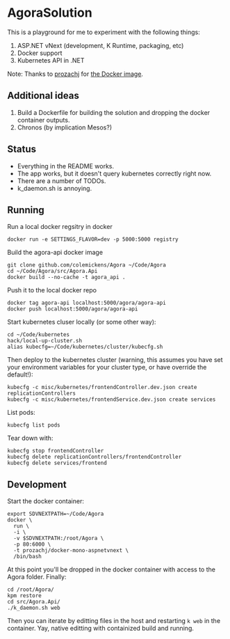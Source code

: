 # AgoraSolution

This is a playground for me to experiment with the following things:

1. ASP.NET vNext (development, K Runtime, packaging, etc)
2. Docker support
2. Kubernetes API in .NET

Note: Thanks to [prozachj](https://github.com/prozachj) for [the Docker image](https://github.com/ProZachJ/docker-mono-aspnetvnext).

## Additional ideas

1. Build a Dockerfile for building the solution and dropping the docker container outputs.
2. Chronos (by implication Mesos?)

## Status

- Everything in the README works.
- The app works, but it doesn't query kubernetes correctly right now.
- There are a number of TODOs.
- k_daemon.sh is annoying.

## Running

Run a local docker regsitry in docker
```
docker run -e SETTINGS_FLAVOR=dev -p 5000:5000 registry
```

Build the agora-api docker image
```
git clone github.com/colemickens/Agora ~/Code/Agora
cd ~/Code/Agora/src/Agora.Api
docker build --no-cache -t agora_api .
```

Push it to the local docker repo
```
docker tag agora-api localhost:5000/agora/agora-api
docker push localhost:5000/agora/agora-api
```

Start kubernetes cluser locally (or some other way):
```
cd ~/Code/kubernetes
hack/local-up-cluster.sh
alias kubecfg=~/Code/kubernetes/cluster/kubecfg.sh
```

Then deploy to the kubernetes cluster (warning, this assumes you have set your environment variables for your cluster type, or have override the default!):
```
kubecfg -c misc/kubernetes/frontendController.dev.json create replicationControllers
kubecfg -c misc/kubernetes/frontendService.dev.json create services
```

List pods:
```
kubecfg list pods
```

Tear down with:
```
kubecfg stop frontendController
kubecfg delete replicationControllers/frontendController
kubecfg delete services/frontend
```

## Development

Start the docker container:
```
export SDVNEXTPATH=~/Code/Agora
docker \
  run \
  -i \
  -v $SDVNEXTPATH:/root/Agora \
  -p 80:6000 \
  -t prozachj/docker-mono-aspnetvnext \
  /bin/bash
```

At this point you'll be dropped in the docker container with access to the Agora folder. Finally:
```
cd /root/Agora/
kpm restore
cd src/Agora.Api/
./k_daemon.sh web
```

Then you can iterate by editting files in the host and restarting `k web` in the container. Yay, native editting with containized build and running.
